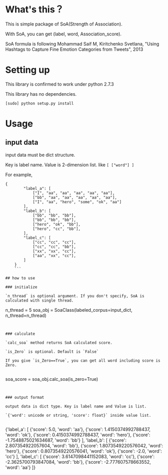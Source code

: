 # What's this？

This is simple package of SoA(Strength of Association).

With SoA, you can get (label, word, Association_score).

SoA formula is following Mohammad Saif M, Kiritchenko Svetlana, "Using Hashtags to Capture Fine Emotion Categories from Tweets", 2013


# Setting up

This library is confirmed to work under python 2.7.3

This library has no dependencies.

```
[sudo] python setup.py install
```

# Usage

## input data

input data must be dict structure.

Key is label name. Value is 2-dimension list. like `[ ["word"] ]`

For example, 

```
{
        "label_a": [
            ["I", "aa", "aa", "aa", "aa", "aa"],
            ["bb", "aa", "aa", "aa", "aa", "aa"],
            ["I", "aa", "hero", "some", "ok", "aa"]
        ],
        "label_b": [
            ["bb", "bb", "bb"],
            ["bb", "bb", "bb"],
            ["hero", "ok", "bb"],
            ["hero", "cc", "bb"],
        ],
        "label_c": [
            ["cc", "cc", "cc"],
            ["cc", "cc", "bb"],
            ["xx", "xx", "cc"],
            ["aa", "xx", "cc"],
        ]
    }
    ```
    
## how to use

### initialize

`n_thread` is optional argument. If you don't specify, SoA is calculated with single thread.

```
n_thread = 5
soa_obj = SoaClass(labeled_corpus=input_dict, n_thread=n_thread)
```


### calculate

`calc_soa` method returns SoA calculated score.

`is_Zero` is optional. Default is `False`

If you give `is_Zero==True`, you can get all word including score is Zero.
 

```
soa_score = soa_obj.calc_soa(is_zero=True)
```


### output format

output data is dict type. Key is label name and Value is list.

`{'word': unicode or string, 'score': float}` inside value list.


```
{'label_a': [
{'score': 5.0, 'word': 'aa'}, {'score': 1.4150374992788437, 'word': 'ok'}, {'score': 0.4150374992788437, 'word': 'hero'}, {'score': -1.7548875021634687, 'word': 'bb'}
], 
'label_b': [
{'score': 2.807354922057604, 'word': 'bb'}, {'score': 1.8073549220576042, 'word': 'hero'}, {'score': 0.8073549220576041, 'word': 'ok'}, {'score': -2.0, 'word': 'cc'}
], 
'label_c': [
{'score': 3.6147098441152083, 'word': 'cc'}, {'score': -2.3625700793847084, 'word': 'bb'}, {'score': -2.777607578663552, 'word': 'aa'}
]}
```

